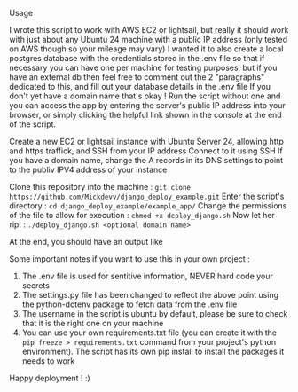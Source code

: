 Usage 

I wrote this script to work with AWS EC2 or lightsail, but really it should work with just about any Ubuntu 24 machine with a public IP address (only tested on AWS though so your mileage may vary)
I wanted it to also create a local postgres database with the credentials stored in the .env file so that if necessary you can have one per machine for testing purposes, but if you have an external db then feel free to comment out the 2 "paragraphs" dedicated to this, and fill out your database details in the .env file
If you don't yet have a domain name that's okay ! Run the script without one and you can access the app by entering the server's public IP address into your browser, or simply clicking the helpful link shown in the console at the end of the script.

Create a new EC2 or lightsail instance with Ubuntu Server 24, allowing http and https traffick, and SSH from your IP address
Connect to it using SSH
If you have a domain name, change the A records in its DNS settings to point to the publiv IPV4 address of your instance

Clone this repository into the machine : `git clone https://github.com/Mickdevv/django_deploy_example.git` 
Enter the script's directory : `cd django_deploy_example/example_app/`
Change the permissions of the file to allow for execution : `chmod +x deploy_django.sh`
Now let her rip! : `./deploy_django.sh <optional domain name>`

At the end, you should have an output like 

Some important notes if you want to use this in your own project :

1. The .env file is used for sentitive information, NEVER hard code your secrets
2. The settings.py file has been changed to reflect the above point using the python-dotenv package to fetch data from the .env file
3. The username in the script is ubuntu by default, please be sure to check that it is the right one on your machine
4. You can use your own requirements.txt file (you can create it with the `pip freeze > requirements.txt` command from your project's python environment). The script has its own pip install to install the packages it needs to work

Happy deployment ! :) 
